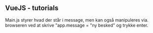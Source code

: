 ## VueJS - tutorials
Main.js styrer hvad der står i message, men kan også manipuleres via. browseren ved at skrive "app.message = "ny besked" og trykke enter.
